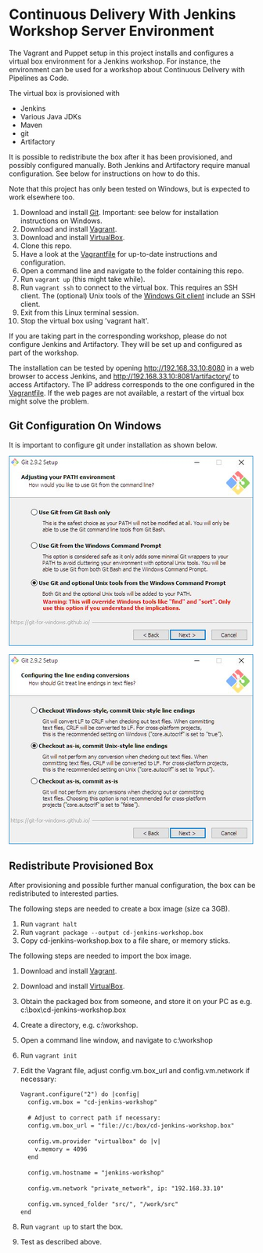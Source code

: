 # Continuous Delivery With Jenkins Workshop Server Environment


The Vagrant and Puppet setup in this project installs and configures a virtual box environment for a Jenkins workshop. For instance, the environment can be used for a workshop about Continuous Delivery with Pipelines as Code.

The virtual box is provisioned with

* Jenkins
* Various Java JDKs
* Maven
* git
* Artifactory

It is possible to redistribute the box after it has been provisioned, and possibly configured manually. Both Jenkins and Artifactory require manual configuration. See below for instructions on how to do this.


Note that this project has only been tested on Windows, but is expected to work elsewhere too.

1. Download and install [Git](https://git-scm.com/download/). Important: see below for installation instructions on Windows.
2. Download and install [Vagrant](https://www.vagrantup.com/).
3. Download and install [VirtualBox](https://www.virtualbox.org/).
4. Clone this repo.
5. Have a look at the [Vagrantfile](https://github.com/mgfeller/cd-jenkins-workshop/blob/master/Vagrantfile) for up-to-date instructions and configuration.
6. Open a command line and navigate to the folder containing this repo.
7. Run `vagrant up` (this might take  while).
8. Run `vagrant ssh` to connect to the virtual box. This requires an SSH client. The (optional) Unix tools of the [Windows Git client](https://git-scm.com/download/win) include an SSH client.
9. Exit from this Linux terminal session.
10. Stop the virtual box using 'vagrant halt'.

If you are taking part in the corresponding workshop, please do not configure Jenkins and Artifactory. They will be set up and configured as part of the workshop.

The installation can be tested by opening http://192.168.33.10:8080 in a web browser to access Jenkins, and http://192.168.33.10:8081/artifactory/ to access Artifactory. The IP address corresponds to the one configured in the [Vagrantfile](https://github.com/mgfeller/cd-jenkins-workshop/blob/master/Vagrantfile). If the web pages are not available, a restart of the virtual box might solve the problem.


## Git Configuration On Windows

It is important to configure git under installation as shown below.

![Use git and optional Unix tools from the Window Command Prompt.](git-windows-path-config.jpg)

![Set core.autocrlf to input - Checkout as-is, commit Unix-style line endings.](git-autocrlf-config.jpg)

## Redistribute Provisioned Box

After provisioning and possible further manual configuration, the box can be redistributed to interested parties.

The following steps are needed to create a box image (size ca 3GB).

1. Run `vagrant halt`
2. Run `vagrant package --output cd-jenkins-workshop.box`
3. Copy cd-jenkins-workshop.box to a file share, or memory sticks.

The following steps are needed to import the box image.

1. Download and install [Vagrant](https://www.vagrantup.com/).
2. Download and install [VirtualBox](https://www.virtualbox.org/).
3. Obtain the packaged box from someone, and store it on your PC as e.g.  c:\box\cd-jenkins-workshop.box
4. Create a directory, e.g. c:\workshop.
5. Open a command line window, and navigate to c:\workshop
6. Run `vagrant init`
7. Edit the Vagrant file, adjust config.vm.box_url and config.vm.network if necessary:

    ```
    Vagrant.configure("2") do |config|
      config.vm.box = "cd-jenkins-workshop"

      # Adjust to correct path if necessary:
      config.vm.box_url = "file://c:/box/cd-jenkins-workshop.box"

      config.vm.provider "virtualbox" do |v|
        v.memory = 4096
      end

      config.vm.hostname = "jenkins-workshop"

      config.vm.network "private_network", ip: "192.168.33.10"

      config.vm.synced_folder "src/", "/work/src"
    end
    ```

8. Run `vagrant up` to start the box.
9. Test as described above.
